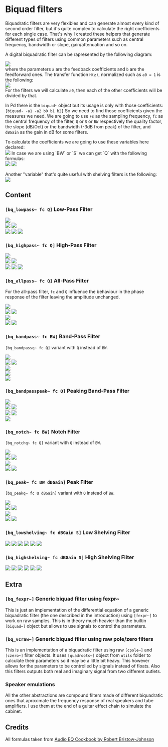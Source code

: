 # Biquad filters

Biquadratic filters are very flexibles and can generate almost every kind of second order filter, but it's quite complex to calculate the right coefficients for each single case. That's why I created these helpers that generate different types of filters using common parameters such as central frequency, bandwidth or slope, gain/attenuation and so on.

A digital biquadratic filter can be rapresented by the following diagram:  

![](https://upload.wikimedia.org/wikipedia/commons/thumb/0/0b/Biquad_filter_DF-IIx.svg/400px-Biquad_filter_DF-IIx.svg.png)  
where the parameters `a` are the feedback coefficients and `b` are the feedforward ones. The transfer function `H(z)`, normalized such as `a0 = 1` is the following:  
![](https://latex.codecogs.com/svg.image?H(z)=\frac{b_0+b_1z^{-1}+b_2z^{-2}}{1-a_1z^{-1}-a_2z^{-2}})  
For the filters we will calculate `a0`, then each of the other coefficients will be divided by that.

In Pd there is the `biquad~` object but its usage is only with those coefficients:
`[biquad~ -a1 -a2 b0 b1 b2]`
So we need to find those coefficients given the measures we need. We are going to use `Fs` as the sampling frequency, `fc` as the central frequency of the filter, `Q` or `S` or `BW` respectively the quality factor, the slope (dB/Oct) or the bandwidth (-3dB from peak) of the filter, and `dBGain` as the gain in dB for some filters.

To calculate the coefficients we are going to use these variables here declared:  
![](https://latex.codecogs.com/svg.image?{\omega}_0=2\pi\frac{f_0}{F_s}~~~~~~\alpha=\frac{sin({\omega}_0)}{2Q}~~~~~~A=10^{\frac{dBGain}{40}})  
In case we are using `BW` or `S` we can get `Q` with the following formulas:  
![](https://latex.codecogs.com/svg.image?Q_{BW}=\left(2{\cdot}sinh\left(\frac{ln(2)}{2}{\cdot}BW{\cdot}\frac{{\omega}_0}{sin({\omega}_0)}\right)\right)^{-1})  
![](https://latex.codecogs.com/svg.image?Q_{S}=\left(\sqrt{\left(A+\frac{1}{A}\right)\left(\frac{1}{S}-1\right)+2}\right)^{-1})  

Another "variable" that's quite useful with shelving filters is the following:  
![](https://latex.codecogs.com/svg.image?2\alpha\sqrt{A}=sin({\omega}_0)\sqrt{\left(A^2+1\right)\left(\frac{1}{S}-1\right)+2A})  

## Content

### `[bq_lowpass~ fc Q]` Low-Pass Filter

![](https://latex.codecogs.com/svg.image?a_0=1+\alpha)  
![](https://latex.codecogs.com/svg.image?a_1=-2cos({\omega}_0))  
![](https://latex.codecogs.com/svg.image?a_2=1-\alpha)  
![](https://latex.codecogs.com/svg.image?b_0=\frac{1-cos({\omega}_0)}{2})  
![](https://latex.codecogs.com/svg.image?b_1=1-cos({\omega}_0))  
![](https://latex.codecogs.com/svg.image?b_2=\frac{1-cos({\omega}_0)}{2})  

### `[bq_highpass~ fc Q]` High-Pass Filter

![](https://latex.codecogs.com/svg.image?a_0=1+\alpha)  
![](https://latex.codecogs.com/svg.image?a_1=-2cos({\omega}_0))  
![](https://latex.codecogs.com/svg.image?a_2=1-\alpha)  
![](https://latex.codecogs.com/svg.image?b_0=\frac{1+cos({\omega}_0)}{2})  
![](https://latex.codecogs.com/svg.image?b_1=-1-cos({\omega}_0))  
![](https://latex.codecogs.com/svg.image?b_2=\frac{1-cos({\omega}_0)}{2})  

### `[bq_allpass~ fc Q]` All-Pass Filter
For the all-pass filter, `fc` and `Q` influence the behaviour in the phase response of the filter leaving the amplitude unchanged.

![](https://latex.codecogs.com/svg.image?a_0=1+\alpha)  
![](https://latex.codecogs.com/svg.image?a_1=-2cos({\omega}_0))  
![](https://latex.codecogs.com/svg.image?a_2=1-\alpha)  
![](https://latex.codecogs.com/svg.image?b_0=1-\alpha)  
![](https://latex.codecogs.com/svg.image?b_1=-2cos({\omega}_0))  
![](https://latex.codecogs.com/svg.image?b_2=1)  

### `[bq_bandpass~ fc BW]` Band-Pass Filter
`[bq_bandpassq~ fc Q]` variant with `Q` instead of `BW`.

![](https://latex.codecogs.com/svg.image?a_0=1+\alpha)  
![](https://latex.codecogs.com/svg.image?a_1=-2cos({\omega}_0))  
![](https://latex.codecogs.com/svg.image?a_2=1-\alpha)  
![](https://latex.codecogs.com/svg.image?b_0=\alpha)  
![](https://latex.codecogs.com/svg.image?b_1=0)  
![](https://latex.codecogs.com/svg.image?b_2=-\alpha)  

### `[bq_bandpasspeak~ fc Q]` Peaking Band-Pass Filter

![](https://latex.codecogs.com/svg.image?a_0=1+\alpha)  
![](https://latex.codecogs.com/svg.image?a_1=-2cos({\omega}_0))  
![](https://latex.codecogs.com/svg.image?a_2=1-\alpha)  
![](https://latex.codecogs.com/svg.image?b_0=\frac{sin({\omega}_0)}{2}=Q\alpha)  
![](https://latex.codecogs.com/svg.image?b_1=0)  
![](https://latex.codecogs.com/svg.image?b_2=\frac{-sin({\omega}_0)}{2}=-Q\alpha)  

### `[bq_notch~ fc BW]` Notch Filter
`[bq_notchq~ fc Q]` variant with `Q` instead of `BW`.

![](https://latex.codecogs.com/svg.image?a_0=1+\alpha)  
![](https://latex.codecogs.com/svg.image?a_1=-2cos({\omega}_0))  
![](https://latex.codecogs.com/svg.image?a_2=1-\alpha)  
![](https://latex.codecogs.com/svg.image?b_0=1)  
![](https://latex.codecogs.com/svg.image?b_1=-2cos({\omega}_0))  
![](https://latex.codecogs.com/svg.image?b_2=1)  

### `[bq_peak~ fc BW dBGain]` Peak Filter
`[bq_peakq~ fc Q dBGain]` variant with `Q` instead of `BW`.

![](https://latex.codecogs.com/svg.image?a_0=1+\frac{\alpha}{A})  
![](https://latex.codecogs.com/svg.image?a_1=-2cos({\omega}_0))  
![](https://latex.codecogs.com/svg.image?a_2=1-\frac{\alpha}{A})  
![](https://latex.codecogs.com/svg.image?b_0=1+{\alpha}A)  
![](https://latex.codecogs.com/svg.image?b_1=-2cos({\omega}_0))  
![](https://latex.codecogs.com/svg.image?b_2=1-{\alpha}A)  

### `[bq_lowshelving~ fc dBGain S]` Low Shelving Filter

![](https://latex.codecogs.com/svg.image?a_0=A+1+(A-1)cos({\omega}_0)+2\alpha\sqrt{A})  
![](https://latex.codecogs.com/svg.image?a_1=-2(A-1+(A+1)cos({\omega}_0)))  
![](https://latex.codecogs.com/svg.image?a_2=A+1+(A-1)cos({\omega}_0)-2\alpha\sqrt{A})  
![](https://latex.codecogs.com/svg.image?b_0=A(A+1-(A-1)cos({\omega}_0)+2\alpha\sqrt{A}))  
![](https://latex.codecogs.com/svg.image?b_1=2A(A-1-(A+1)cos({\omega}_0)))  
![](https://latex.codecogs.com/svg.image?b_2=A(A+1-(A-1)cos({\omega}_0)-2\alpha\sqrt{A}))  

### `[bq_highshelving~ fc dBGain S]` High Shelving Filter

![](https://latex.codecogs.com/svg.image?a_0=A+1-(A-1)cos({\omega}_0)+2\alpha\sqrt{A})  
![](https://latex.codecogs.com/svg.image?a_1=2(A-1-(A+1)cos({\omega}_0)))  
![](https://latex.codecogs.com/svg.image?a_2=A+1-(A-1)cos({\omega}_0)-2\alpha\sqrt{A})  
![](https://latex.codecogs.com/svg.image?b_0=A(A+1+(A-1)cos({\omega}_0)+2\alpha\sqrt{A}))  
![](https://latex.codecogs.com/svg.image?b_1=-2A(A-1+(A+1)cos({\omega}_0)))  
![](https://latex.codecogs.com/svg.image?b_2=A(A+1+(A-1)cos({\omega}_0)-2\alpha\sqrt{A}))  
  
  
## Extra

### `[bq_fexpr~]` Generic biquad filter using fexpr~

This is just an implementation of the differential equation of a generic biquadratic filter (the one described in the introduction) using `[fexpr~]` to work on raw samples. This is in theory much heavier than the builtin `[biquad~]` object but allows to use signals to control the parameters.

### `[bq_vcraw~]` Generic biquad filter using raw pole/zero filters

This is an implementation of a biquadratic filter using raw `[cpole~]` and `[czero~]` filter objects. It uses `[quadroots~]` object from `utils` folder to calculate their parameters so it may be a little bit heavy. This however allows for the parameters to be controlled by signals instead of floats. Also this filters outputs both real and imaginary signal from two different outlets.

### Speaker emulations

All the other abstractions are compound filters made of different biquadratic ones that aproximate the frequency response of real speakers and tube amplifiers. I use them at the end of a guitar effect chain to simulate the cabinet.

## Credits

All formulas taken from [Audio EQ Cookbook by Robert Bristow-Johnson](https://webaudio.github.io/Audio-EQ-Cookbook/audio-eq-cookbook.html)